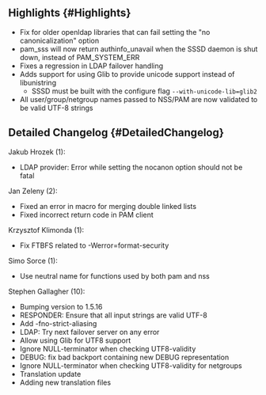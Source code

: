 Highlights {#Highlights}
----------

-   Fix for older openldap libraries that can fail setting the "no
    canonicalization" option
-   pam\_sss will now return authinfo\_unavail when the SSSD daemon is
    shut down, instead of PAM\_SYSTEM\_ERR
-   Fixes a regression in LDAP failover handling
-   Adds support for using Glib to provide unicode support instead of
    libunistring
    -   SSSD must be built with the configure flag
        `--with-unicode-lib=glib2`
-   All user/group/netgroup names passed to NSS/PAM are now validated to
    be valid UTF-8 strings

Detailed Changelog {#DetailedChangelog}
------------------

Jakub Hrozek (1):

-   LDAP provider: Error while setting the nocanon option should not be
    fatal

Jan Zeleny (2):

-   Fixed an error in macro for merging double linked lists
-   Fixed incorrect return code in PAM client

Krzysztof Klimonda (1):

-   Fix FTBFS related to -Werror=format-security

Simo Sorce (1):

-   Use neutral name for functions used by both pam and nss

Stephen Gallagher (10):

-   Bumping version to 1.5.16
-   RESPONDER: Ensure that all input strings are valid UTF-8
-   Add -fno-strict-aliasing
-   LDAP: Try next failover server on any error
-   Allow using Glib for UTF8 support
-   Ignore NULL-terminator when checking UTF8-validity
-   DEBUG: fix bad backport containing new DEBUG representation
-   Ignore NULL-terminator when checking UTF8-validity for netgroups
-   Translation update
-   Adding new translation files

